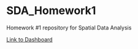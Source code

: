 # SDA_Homework1
Homework #1 repository for Spatial Data Analysis 

[Link to Dashboard](https://spatialdataassignments.github.io/SDA_Homework1/)
